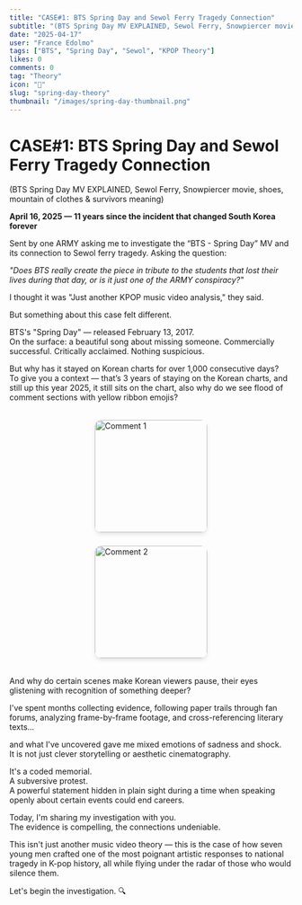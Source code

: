 ```yaml
---
title: "CASE#1: BTS Spring Day and Sewol Ferry Tragedy Connection"
subtitle: "(BTS Spring Day MV EXPLAINED, Sewol Ferry, Snowpiercer movie, shoes, mountain of clothes & survivors meaning)"
date: "2025-04-17"
user: "France Edolmo"
tags: ["BTS", "Spring Day", "Sewol", "KPOP Theory"]
likes: 0
comments: 0
tag: "Theory"
icon: "🎵"
slug: "spring-day-theory"
thumbnail: "/images/spring-day-thumbnail.png"
---
```


<div class="text-center">
<h1 class="text-4xl font-extrabold">CASE#1: BTS Spring Day and Sewol Ferry Tragedy Connection</h1>
<p class="text-sm italic text-gray-600 mt-2">(BTS Spring Day MV EXPLAINED, Sewol Ferry, Snowpiercer movie, shoes, mountain of clothes & survivors meaning)</p>
</div>

**April 16, 2025 — 11 years since the incident that changed South Korea forever**

Sent by one ARMY asking me to investigate the “BTS - Spring Day” MV and its connection to Sewol ferry tragedy. Asking the question:

_"Does BTS really create the piece in tribute to the students that lost their lives during that day, or is it just one of the ARMY conspiracy?"_

I thought it was "Just another KPOP music video analysis," they said.

But something about this case felt different.

BTS's "Spring Day" — released February 13, 2017.  
On the surface: a beautiful song about missing someone. Commercially successful. Critically acclaimed. Nothing suspicious.

But why has it stayed on Korean charts for over 1,000 consecutive days?  
To give you a context — that’s 3 years of staying on the Korean charts, and still up this year 2025, it still sits on the chart, also why do we see flood of comment sections with yellow ribbon emojis?

<div style="display: flex; flex-direction: column; align-items: center; gap: 1.5rem; margin: 2rem 0;">
  <img src="/images/comment1.png" alt="Comment 1" style="width: 200px; border-radius: 0.75rem; box-shadow: 0 4px 6px rgba(0, 0, 0, 0.1);" />
  <img src="/images/comment2.png" alt="Comment 2" style="width: 200px; border-radius: 0.75rem; box-shadow: 0 4px 6px rgba(0, 0, 0, 0.1);" />
</div>

And why do certain scenes make Korean viewers pause, their eyes glistening with recognition of something deeper?

I've spent months collecting evidence, following paper trails through fan forums, analyzing frame-by-frame footage, and cross-referencing literary texts...

and what I've uncovered gave me mixed emotions of sadness and shock.  
It is not just clever storytelling or aesthetic cinematography.

It's a coded memorial.  
A subversive protest.  
A powerful statement hidden in plain sight during a time when speaking openly about certain events could end careers.

Today, I'm sharing my investigation with you.  
The evidence is compelling, the connections undeniable.

This isn't just another music video theory — this is the case of how seven young men crafted one of the most poignant artistic responses to national tragedy in K-pop history, all while flying under the radar of those who would silence them.

Let's begin the investigation. 🔍
